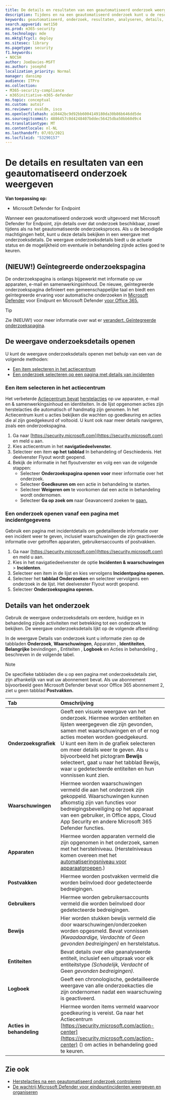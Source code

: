 ```yaml
---
title: De details en resultaten van een geautomatiseerd onderzoek weergeven
description: Tijdens en na een geautomatiseerd onderzoek kunt u de resultaten en belangrijkste bevindingen bekijken
keywords: geautomatiseerd, onderzoek, resultaten, analyseren, details, herstel, autoair
search.appverid: met150
ms.prod: m365-security
ms.technology: mde
ms.mktglfcycl: deploy
ms.sitesec: library
ms.pagetype: security
f1.keywords:
- NOCSH
author: JoeDavies-MSFT
ms.author: josephd
localization_priority: Normal
manager: dansimp
audience: ITPro
ms.collection:
- M365-security-compliance
- m365initiative-m365-defender
ms.topic: conceptual
ms.custom: autoir
ms.reviewer: evaldm, isco
ms.openlocfilehash: a10442bc9d92bb6004149180da30b86b646dd5de
ms.sourcegitcommit: 4886457c0d4248407bddec56425dba50bb60d9c4
ms.translationtype: MT
ms.contentlocale: nl-NL
ms.lasthandoff: 07/03/2021
ms.locfileid: "53290157"
---
```

# <a name="view-the-details-and-results-of-an-automated-investigation"></a>De details en resultaten van een geautomatiseerd onderzoek weergeven

**Van toepassing op:**
- Microsoft Defender for Endpoint

Wanneer een geautomatiseerd onderzoek wordt [](automated-investigations.md) uitgevoerd met Microsoft Defender for Endpoint, zijn details over dat onderzoek beschikbaar, zowel tijdens als na het geautomatiseerde onderzoeksproces. Als u de benodigde machtigingen hebt, kunt u deze details bekijken in een weergave met onderzoeksdetails. De weergave onderzoeksdetails biedt u de actuele status en de mogelijkheid om eventuele in behandeling zijnde acties goed te keuren. 

## <a name="new-unified-investigation-page"></a>(NIEUW!) Geïntegreerde onderzoekspagina

De onderzoekspagina is onlangs bijgewerkt met informatie op uw apparaten, e-mail en samenwerkingsinhoud. De nieuwe, geïntegreerde onderzoekspagina definieert een gemeenschappelijke taal en biedt een geïntegreerde ervaring voor automatische onderzoeken in [Microsoft Defender](microsoft-defender-endpoint.md) voor Eindpunt en Microsoft Defender [voor Office 365.](/microsoft-365/security/office-365-security/office-365-atp) 

> [!TIP]
> Zie (NIEUW!) voor meer informatie over wat er [verandert. Geïntegreerde onderzoekspagina](/microsoft-365/security/mtp/mtp-autoir-results).

## <a name="open-the-investigation-details-view"></a>De weergave onderzoeksdetails openen

U kunt de weergave onderzoeksdetails openen met behulp van een van de volgende methoden:

- [Een item selecteren in het actiecentrum](#select-an-item-in-the-action-center)
- [Een onderzoek selecteren op een pagina met details van incidenten](#open-an-investigation-from-an-incident-details-page)

### <a name="select-an-item-in-the-action-center"></a>Een item selecteren in het actiecentrum

Het verbeterde [Actiecentrum bevat](auto-investigation-action-center.md) [herstelacties](manage-auto-investigation.md#remediation-actions) op uw apparaten, e-mail en & samenwerkingsinhoud en identiteiten. In de lijst opgenomen acties zijn herstelacties die automatisch of handmatig zijn genomen. In het Actiecentrum kunt u acties bekijken die wachten op goedkeuring en acties die al zijn goedgekeurd of voltooid. U kunt ook naar meer details navigeren, zoals een onderzoekspagina.

1. Ga naar [https://security.microsoft.com](https://security.microsoft.com) en meld u aan. 
2. Kies actiecentrum in het **navigatiedeelvenster.** 
3. Selecteer een item **op het** **tabblad** In behandeling of Geschiedenis. Het deelvenster Flyout wordt geopend.
4. Bekijk de informatie in het flyoutvenster en volg een van de volgende stappen:
   - Selecteer **Onderzoekspagina openen voor** meer informatie over het onderzoek.
   - Selecteer **Goedkeuren om** een actie in behandeling te starten.
   - Selecteer **Weigeren om** te voorkomen dat een actie in behandeling wordt ondernomen.
   - Selecteer **Ga op zoek om** naar Geavanceerd zoeken te [gaan.](advanced-hunting-overview.md)

### <a name="open-an-investigation-from-an-incident-details-page"></a>Een onderzoek openen vanaf een pagina met incidentgegevens

Gebruik een pagina met incidentdetails om gedetailleerde informatie over een incident weer te geven, inclusief waarschuwingen die zijn geactiveerde informatie over getroffen apparaten, gebruikersaccounts of postvakken.

1. Ga naar [https://security.microsoft.com](https://security.microsoft.com) en meld u aan. 
2. Kies in het navigatiedeelvenster de optie **Incidenten & waarschuwingen**  >  **Incidenten**. 
3. Selecteer een item in de lijst en kies vervolgens **Incidentpagina openen.**
4. Selecteer het **tabblad Onderzoeken** en selecteer vervolgens een onderzoek in de lijst. Het deelvenster Flyout wordt geopend.
5. Selecteer **Onderzoekspagina openen.** 

## <a name="investigation-details"></a>Details van het onderzoek

Gebruik de weergave onderzoeksdetails om eerdere, huidige en in behandeling zijnde activiteiten met betrekking tot een onderzoek te bekijken. De weergave onderzoeksdetails lijkt op de volgende afbeelding:

In de weergave Details van onderzoek kunt u informatie zien op de tabbladen **Onderzoek**,  **Waarschuwingen**, Apparaten , **Identiteiten**, **Belangrijke** bevindingen **,** Entiteiten , **Logboek** en Acties in behandeling , beschreven in de volgende tabel. 

> [!NOTE]
> De specifieke tabbladen die u op een pagina met onderzoeksdetails ziet, zijn afhankelijk van wat uw abonnement bevat. Als uw abonnement bijvoorbeeld geen Microsoft Defender bevat voor Office 365 abonnement 2, ziet u geen tabblad **Postvakken.**

| Tab | Omschrijving |
|:--------|:--------|
| **Onderzoeksgrafiek** | Geeft een visuele weergave van het onderzoek. Hiermee worden entiteiten en lijsten weergegeven die zijn gevonden, samen met waarschuwingen en of er nog acties moeten worden goedgekeurd.<br/>U kunt een item in de grafiek selecteren om meer details weer te geven. Als u bijvoorbeeld het pictogram **Bewijs** selecteert, gaat u naar het tabblad Bewijs, waar u gedetecteerde entiteiten en hun vonnissen kunt zien.  |
| **Waarschuwingen** | Hiermee worden waarschuwingen vermeld die aan het onderzoek zijn gekoppeld. Waarschuwingen kunnen afkomstig zijn van functies voor bedreigingsbeveiliging op het apparaat van een gebruiker, in Office apps, Cloud App Security en andere Microsoft 365 Defender functies.|
| **Apparaten** | Hiermee worden apparaten vermeld die zijn opgenomen in het onderzoek, samen met het herstelniveau. (Herstelniveaus komen overeen met het [automatiseringsniveau voor apparaatgroepen](automation-levels.md).) |
| **Postvakken** |Hiermee worden postvakken vermeld die worden beïnvloed door gedetecteerde bedreigingen.  |
| **Gebruikers**  | Hiermee worden gebruikersaccounts vermeld die worden beïnvloed door gedetecteerde bedreigingen. |
| **Bewijs** | Hier worden stukken bewijs vermeld die door waarschuwingen/onderzoeken worden opgesmeld. Bevat vonnissen *(Kwaadaardige,* *Verdachte* of *Geen gevonden bedreigingen)* en herstelstatus. |
| **Entiteiten** | Bevat details over elke geanalyseerde entiteit, inclusief een uitspraak voor elk entiteitstype *(Schadelijk,* *Verdacht* of Geen *gevonden bedreigingen).*|
|**Logboek** | Geeft een chronologische, gedetailleerde weergave van alle onderzoekacties die zijn ondernomen nadat een waarschuwing is geactiveerd.|
| **Acties in behandeling** | Hiermee worden items vermeld waarvoor goedkeuring is vereist. Ga naar het Actiecentrum [https://security.microsoft.com/action-center](https://security.microsoft.com/action-center) () om acties in behandeling goed te keuren. |

## <a name="see-also"></a>Zie ook

- [Herstelacties na een geautomatiseerd onderzoek controleren](manage-auto-investigation.md)
- [De wachtrij Microsoft Defender voor eindpuntincidenten weergeven en organiseren](view-incidents-queue.md)
